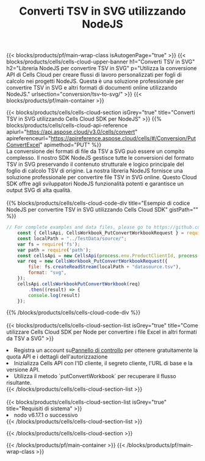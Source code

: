 ﻿---
title:  Converti TSV in SVG utilizzando NodeJS
description:  Utilizzando Aspose.Cells Cloud SDK per NodeJS per convertire un file in formato TSV in un file in formato SVG.
---
{{< blocks/products/pf/main-wrap-class isAutogenPage="true" >}}
{{< blocks/products/cells/cells-cloud-upper-banner h1="Converti TSV in SVG" h2="Libreria NodeJS per convertire TSV in SVG" p="Utilizza la conversione API di Cells Cloud per creare flussi di lavoro personalizzati per fogli di calcolo nei progetti NodeJS. Questa è una soluzione professionale per convertire TSV in SVG e altri formati di documenti online utilizzando NodeJS." urlsection="conversion/tsv-to-svg/" >}}
{{< blocks/products/pf/main-container >}}

{{< blocks/products/cells/cells-cloud-section isGrey="true" title="Converti TSV in SVG utilizzando Cells Cloud SDK per NodeJS" >}}
{{% blocks/products/cells/cells-cloud-api-reference apiurl="https://api.aspose.cloud/v3.0/cells/convert" apireferenceurl="https://apireference.aspose.cloud/cells/#/Conversion/PutConvertExcel" apimethod="PUT" %}}
<br/>
La conversione dei formati di file da TSV a SVG può essere un compito complesso. Il nostro SDK NodeJS gestisce tutte le conversioni del formato TSV in SVG preservando il contenuto strutturale e logico principale del foglio di calcolo TSV di origine. La nostra libreria NodeJS fornisce una soluzione professionale per convertire file TSV in SVG online. Questo Cloud SDK offre agli sviluppatori NodeJS funzionalità potenti e garantisce un output SVG di alta qualità.
<br/>
<br/>
{{% blocks/products/cells/cells-cloud-code-div title="Esempio di codice NodeJS per convertire TSV in SVG utilizzando Cells Cloud SDK" gistPath="" %}}
 
```js
// For complete examples and data files, please go to https://github.com/aspose-cells-cloud/aspose-cells-cloud-node/
    const { CellsApi, CellsWorkbook_PutConvertWorkbookRequest } = require("asposecellscloud");
    const localPath = "../TestData/source/";
    var fs = require('fs');
    var path = require('path');
    const cellsApi = new CellsApi(process.env.ProductClientId, process.env.ProductClientSecret);
    var req = new CellsWorkbook_PutConvertWorkbookRequest({
        file: fs.createReadStream(localPath + "datasource.tsv"),
        format: "svg",
    });
    cellsApi.cellsWorkbookPutConvertWorkbook(req)
        .then((result) => {
        console.log(result)
    });
```
 
{{% /blocks/products/cells/cells-cloud-code-div %}}
<br/>
<br/>
{{< blocks/products/cells/cells-cloud-section-list isGrey="true" title="Come utilizzare Cells Cloud SDK per Node per convertire i file Excel in altri formati da TSV a SVG" >}}
<li> Registra un account su<a href="https://dashboard.aspose.cloud/">Pannello di controllo</a> per ottenere gratuitamente la quota API e i dettagli dell'autorizzazione</li>
<li>Inizializza Cells API con l'ID cliente, il segreto cliente, l'URL di base e la versione API.</li>
<li>Utilizza il metodo `putConvertWorkbook` per recuperare il flusso risultante.</li>
{{< /blocks/products/cells/cells-cloud-section-list >}}
<br/>
<br/>
{{< blocks/products/cells/cells-cloud-section-list isGrey="true" title="Requisiti di sistema" >}}
<li>nodo v6.17.1 o successivo</li>
{{< /blocks/products/cells/cells-cloud-section-list >}}

{{< /blocks/products/cells/cells-cloud-section >}}

{{< /blocks/products/pf/main-container >}}
{{< /blocks/products/pf/main-wrap-class >}}
